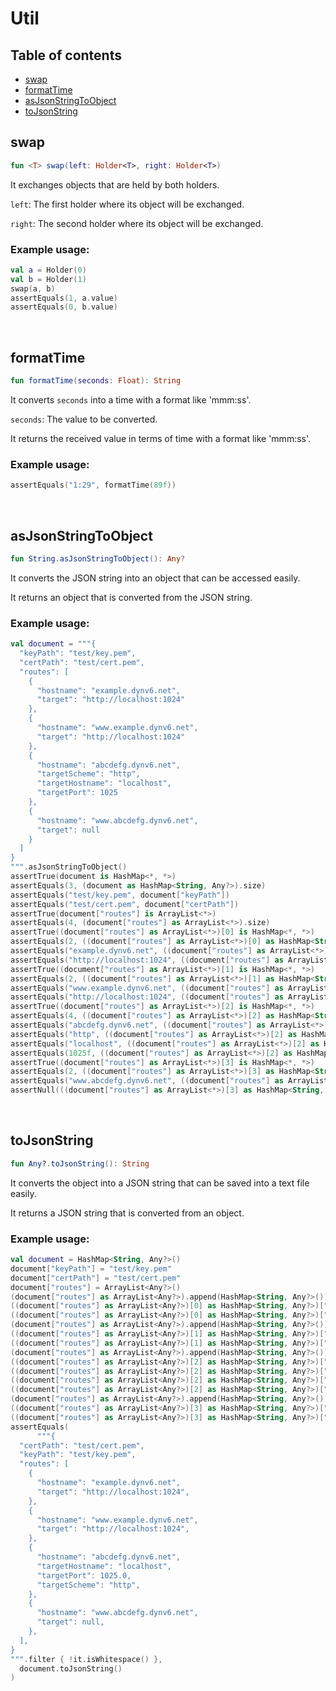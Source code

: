 # Util

## Table of contents
- [swap](https://github.com/ii887522/oxy/tree/master/docs/functions/Util.md#swap)
- [formatTime](https://github.com/ii887522/oxy/tree/master/docs/functions/Util.md#formatTime)
- [asJsonStringToObject](https://github.com/ii887522/oxy/tree/master/docs/functions/Util.md#asJsonStringToObject)
- [toJsonString](https://github.com/ii887522/oxy/tree/master/docs/functions/Util.md#toJsonString)

## **swap**
```kotlin
fun <T> swap(left: Holder<T>, right: Holder<T>)
```
It exchanges objects that are held by both holders.

`left`: The first holder where its object will be exchanged.

`right`: The second holder where its object will be exchanged.

### **Example usage:**
```kotlin
val a = Holder(0)
val b = Holder(1)
swap(a, b)
assertEquals(1, a.value)
assertEquals(0, b.value)
```
<br />

## **formatTime**
```kotlin
fun formatTime(seconds: Float): String
```
It converts `seconds` into a time with a format like 'mmm:ss'.

`seconds`: The value to be converted.

It returns the received value in terms of time with a format like 'mmm:ss'.

### **Example usage:**
```kotlin
assertEquals("1:29", formatTime(89f))
```
<br />

## **asJsonStringToObject**
```kotlin
fun String.asJsonStringToObject(): Any?
```
It converts the JSON string into an object that can be accessed easily.

It returns an object that is converted from the JSON string.

### **Example usage:**
```kotlin
val document = """{
  "keyPath": "test/key.pem",
  "certPath": "test/cert.pem",
  "routes": [
    {
      "hostname": "example.dynv6.net",
      "target": "http://localhost:1024"
    },
    {
      "hostname": "www.example.dynv6.net",
      "target": "http://localhost:1024"
    },
    {
      "hostname": "abcdefg.dynv6.net",
      "targetScheme": "http",
      "targetHostname": "localhost",
      "targetPort": 1025
    },
    {
      "hostname": "www.abcdefg.dynv6.net",
      "target": null
    }
  ]
}
""".asJsonStringToObject()
assertTrue(document is HashMap<*, *>)
assertEquals(3, (document as HashMap<String, Any?>).size)
assertEquals("test/key.pem", document["keyPath"])
assertEquals("test/cert.pem", document["certPath"])
assertTrue(document["routes"] is ArrayList<*>)
assertEquals(4, (document["routes"] as ArrayList<*>).size)
assertTrue((document["routes"] as ArrayList<*>)[0] is HashMap<*, *>)
assertEquals(2, ((document["routes"] as ArrayList<*>)[0] as HashMap<String, Any?>).size)
assertEquals("example.dynv6.net", ((document["routes"] as ArrayList<*>)[0] as HashMap<String, Any?>)["hostname"])
assertEquals("http://localhost:1024", ((document["routes"] as ArrayList<*>)[0] as HashMap<String, Any?>)["target"])
assertTrue((document["routes"] as ArrayList<*>)[1] is HashMap<*, *>)
assertEquals(2, ((document["routes"] as ArrayList<*>)[1] as HashMap<String, Any?>).size)
assertEquals("www.example.dynv6.net", ((document["routes"] as ArrayList<*>)[1] as HashMap<String, Any?>)["hostname"])
assertEquals("http://localhost:1024", ((document["routes"] as ArrayList<*>)[1] as HashMap<String, Any?>)["target"])
assertTrue((document["routes"] as ArrayList<*>)[2] is HashMap<*, *>)
assertEquals(4, ((document["routes"] as ArrayList<*>)[2] as HashMap<String, Any?>).size)
assertEquals("abcdefg.dynv6.net", ((document["routes"] as ArrayList<*>)[2] as HashMap<String, Any?>)["hostname"])
assertEquals("http", ((document["routes"] as ArrayList<*>)[2] as HashMap<String, Any?>)["targetScheme"])
assertEquals("localhost", ((document["routes"] as ArrayList<*>)[2] as HashMap<String, Any?>)["targetHostname"])
assertEquals(1025f, ((document["routes"] as ArrayList<*>)[2] as HashMap<String, Any?>)["targetPort"])
assertTrue((document["routes"] as ArrayList<*>)[3] is HashMap<*, *>)
assertEquals(2, ((document["routes"] as ArrayList<*>)[3] as HashMap<String, Any?>).size)
assertEquals("www.abcdefg.dynv6.net", ((document["routes"] as ArrayList<*>)[3] as HashMap<String, Any?>)["hostname"])
assertNull(((document["routes"] as ArrayList<*>)[3] as HashMap<String, Any?>)["target"])
```
<br />

## **toJsonString**
```kotlin
fun Any?.toJsonString(): String
```
It converts the object into a JSON string that can be saved into a text file easily.

It returns a JSON string that is converted from an object.

### **Example usage:**
```kotlin
val document = HashMap<String, Any?>()
document["keyPath"] = "test/key.pem"
document["certPath"] = "test/cert.pem"
document["routes"] = ArrayList<Any?>()
(document["routes"] as ArrayList<Any?>).append(HashMap<String, Any?>())
((document["routes"] as ArrayList<Any?>)[0] as HashMap<String, Any?>)["hostname"] = "example.dynv6.net"
((document["routes"] as ArrayList<Any?>)[0] as HashMap<String, Any?>)["target"] = "http://localhost:1024"
(document["routes"] as ArrayList<Any?>).append(HashMap<String, Any?>())
((document["routes"] as ArrayList<Any?>)[1] as HashMap<String, Any?>)["hostname"] = "www.example.dynv6.net"
((document["routes"] as ArrayList<Any?>)[1] as HashMap<String, Any?>)["target"] = "http://localhost:1024"
(document["routes"] as ArrayList<Any?>).append(HashMap<String, Any?>())
((document["routes"] as ArrayList<Any?>)[2] as HashMap<String, Any?>)["hostname"] = "abcdefg.dynv6.net"
((document["routes"] as ArrayList<Any?>)[2] as HashMap<String, Any?>)["targetScheme"] = "http"
((document["routes"] as ArrayList<Any?>)[2] as HashMap<String, Any?>)["targetHostname"] = "localhost"
((document["routes"] as ArrayList<Any?>)[2] as HashMap<String, Any?>)["targetPort"] = 1025f
(document["routes"] as ArrayList<Any?>).append(HashMap<String, Any?>())
((document["routes"] as ArrayList<Any?>)[3] as HashMap<String, Any?>)["hostname"] = "www.abcdefg.dynv6.net"
((document["routes"] as ArrayList<Any?>)[3] as HashMap<String, Any?>)["target"] = null
assertEquals(
      """{
  "certPath": "test/cert.pem",
  "keyPath": "test/key.pem",
  "routes": [
    {
      "hostname": "example.dynv6.net",
      "target": "http://localhost:1024",
    },
    {
      "hostname": "www.example.dynv6.net",
      "target": "http://localhost:1024",
    },
    {
      "hostname": "abcdefg.dynv6.net",
      "targetHostname": "localhost",
      "targetPort": 1025.0,
      "targetScheme": "http",
    },
    {
      "hostname": "www.abcdefg.dynv6.net",
      "target": null,
    },
  ],
}
""".filter { !it.isWhitespace() },
  document.toJsonString()
)
```
<br />
